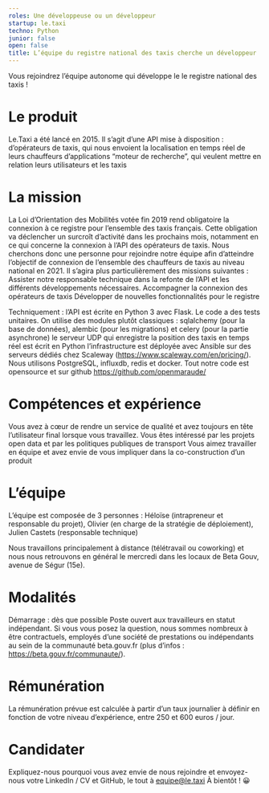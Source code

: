 ```yaml
---
roles: Une développeuse ou un développeur
startup: le.taxi
techno: Python
junior: false
open: false
title: L’équipe du registre national des taxis cherche un développeur !
---
```



Vous rejoindrez l’équipe autonome qui développe le le registre national des taxis !


# Le produit

Le.Taxi a été lancé en 2015. Il s’agit d’une API mise à disposition :
d’opérateurs de taxis, qui nous envoient la localisation en temps réel de leurs chauffeurs
d’applications “moteur de recherche”, qui veulent mettre en relation leurs utilisateurs et les taxis


# La mission

La Loi d’Orientation des Mobilités votée fin 2019 rend obligatoire la connexion à ce registre pour l’ensemble des taxis français. Cette obligation va déclencher un surcroît d’activité dans les prochains mois, notamment en ce qui concerne la connexion à l’API des opérateurs de taxis. 
Nous cherchons donc une personne pour rejoindre notre équipe afin d’atteindre l’objectif de connexion de l’ensemble des chauffeurs de taxis au niveau national en 2021. Il s’agira plus particulièrement des missions suivantes : 
Assister notre responsable technique dans la refonte de l’API et les différents développements nécessaires. 
Accompagner la connexion des opérateurs de taxis
Développer de nouvelles fonctionnalités pour le registre 

Techniquement :
l’API est écrite en Python 3 avec Flask. Le code a des tests unitaires. On utilise des modules plutôt classiques : sqlalchemy (pour la base de données), alembic (pour les migrations) et celery (pour la partie asynchrone)
le serveur UDP qui enregistre la position des taxis en temps réel est écrit en Python
l’infrastructure est déployée avec Ansible sur des serveurs dédiés chez Scaleway (https://www.scaleway.com/en/pricing/). Nous utilisons PostgreSQL, influxdb, redis et docker.
Tout notre code est opensource et sur github https://github.com/openmaraude/


# Compétences et expérience

Vous avez à cœur de rendre un service de qualité et avez toujours en tête l’utilisateur final lorsque vous travaillez.
Vous êtes intéressé par les projets open data et par les politiques publiques de transport
Vous aimez travailler en équipe et avez envie de vous impliquer dans la co-construction d’un produit


#  L’équipe

L’équipe est composée de 3 personnes : Héloïse (intrapreneur et responsable du projet), Olivier (en charge de la stratégie de déploiement), Julien Castets (responsable technique)

Nous travaillons principalement à distance (télétravail ou coworking) et nous nous retrouvons en général le mercredi dans les locaux de Beta Gouv, avenue de Ségur (15e).

# Modalités

Démarrage : dès que possible 
Poste ouvert aux travailleurs en statut indépendant.
Si vous vous posez la question, nous sommes nombreux à être contractuels, employés d’une société de prestations ou indépendants au sein de la communauté beta.gouv.fr (plus d’infos : https://beta.gouv.fr/communaute/).

# Rémunération

La rémunération prévue est calculée à partir d’un taux journalier à définir en fonction de votre niveau d’expérience, entre 250 et 600 euros / jour.


# Candidater

Expliquez-nous pourquoi vous avez envie de nous rejoindre et envoyez-nous votre LinkedIn / CV et GitHub, le tout à equipe@le.taxi
À bientôt ! 😀
